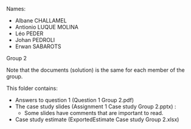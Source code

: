Names:
* Albane CHALLAMEL
* Antionio LUQUE MOLINA
* Léo PEDER
* Johan PEDROLI
* Erwan SABAROTS

Group 2

Note that the documents (solution) is the same for each member of the group.

This folder contains:
* Answers to question 1 (Question 1 Group 2.pdf)
* The case study slides (Assignment 1 Case study Group 2.pptx) :
   * Some slides have comments that are important to read.
* Case study estimate (ExportedEstimate Case study Group 2.xlsx)